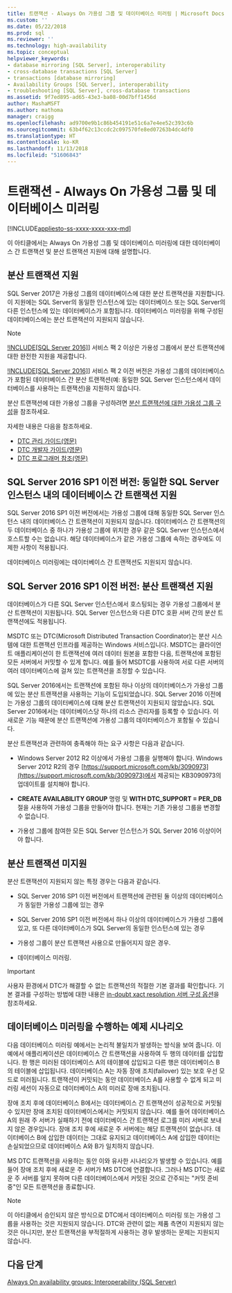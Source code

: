 ```yaml
---
title: 트랜잭션 - Always On 가용성 그룹 및 데이터베이스 미러링 | Microsoft Docs
ms.custom: ''
ms.date: 05/22/2018
ms.prod: sql
ms.reviewer: ''
ms.technology: high-availability
ms.topic: conceptual
helpviewer_keywords:
- database mirroring [SQL Server], interoperability
- cross-database transactions [SQL Server]
- transactions [database mirroring]
- Availability Groups [SQL Server], interoperability
- troubleshooting [SQL Server], cross-database transactions
ms.assetid: 9f7ed895-ad65-43e3-ba08-00d7bff1456d
author: MashaMSFT
ms.author: mathoma
manager: craigg
ms.openlocfilehash: ad9700e9b1c86b454191e51c6a7e4ee52c393c6b
ms.sourcegitcommit: 63b4f62c13ccdc2c097570fe8ed07263b4dc4df0
ms.translationtype: HT
ms.contentlocale: ko-KR
ms.lasthandoff: 11/13/2018
ms.locfileid: "51606843"
---
```

# <a name="transactions---availability-groups-and-database-mirroring"></a>트랜잭션 - Always On 가용성 그룹 및 데이터베이스 미러링
[!INCLUDE[appliesto-ss-xxxx-xxxx-xxx-md](../../../includes/appliesto-ss-xxxx-xxxx-xxx-md.md)]

이 아티클에서는 Always On 가용성 그룹 및 데이터베이스 미러링에 대한 데이터베이스 간 트랜잭션 및 분산 트랜잭션 지원에 대해 설명합니다.  

## <a name="support-for-distributed-transactions"></a>분산 트랜잭션 지원

SQL Server 2017은 가용성 그룹의 데이터베이스에 대한 분산 트랜잭션을 지원합니다. 이 지원에는 SQL Server의 동일한 인스턴스에 있는 데이터베이스 또는 SQL Server의 다른 인스턴스에 있는 데이터베이스가 포함됩니다. 데이터베이스 미러링을 위해 구성된 데이터베이스에는 분산 트랜잭션이 지원되지 않습니다.

>[!NOTE]
>[!INCLUDE[SQL Server 2016]](../../../includes/sssql15-md.md)] 서비스 팩 2 이상은 가용성 그룹에서 분산 트랜잭션에 대한 완전한 지원을 제공합니다. 
>
>[!INCLUDE[SQL Server 2016]](../../../includes/sssql15-md.md)] 서비스 팩 2 이전 버전은 가용성 그룹의 데이터베이스가 포함된 데이터베이스 간 분산 트랜잭션(예: 동일한 SQL Server 인스턴스에서 데이터베이스를 사용하는 트랜잭션)을 지원하지 않습니다.

분산 트랜잭션에 대한 가용성 그룹을 구성하려면 [분산 트랜잭션에 대한 가용성 그룹 구성](configure-availability-group-for-distributed-transactions.md)을 참조하세요.

자세한 내용은 다음을 참조하세요.

- [DTC 관리 가이드(영문)](https://msdn.microsoft.com/library/ms681291.aspx)
- [DTC 개발자 가이드(영문)](https://msdn.microsoft.com/library/ms679938.aspx)
- [DTC 프로그래머 참조(영문)](https://msdn.microsoft.com/library/ms686108.aspx)

## <a name="sql-server-2016-sp1-and-before-support-for-cross-database-transactions-within-the-same-sql-server-instance"></a>SQL Server 2016 SP1 이전 버전: 동일한 SQL Server 인스턴스 내의 데이터베이스 간 트랜잭션 지원  

SQL Server 2016 SP1 이전 버전에서는 가용성 그룹에 대해 동일한 SQL Server 인스턴스 내의 데이터베이스 간 트랜잭션이 지원되지 않습니다. 데이터베이스 간 트랜잭션의 두 데이터베이스 중 하나가 가용성 그룹에 위치한 경우 같은 SQL Server 인스턴스에서 호스트할 수는 없습니다. 해당 데이터베이스가 같은 가용성 그룹에 속하는 경우에도 이 제한 사항이 적용됩니다.  
  
데이터베이스 미러링에는 데이터베이스 간 트랜잭션도 지원되지 않습니다.  
  
##  <a name="dtcsupport"></a> SQL Server 2016 SP1 이전 버전: 분산 트랜잭션 지원  
데이터베이스가 다른 SQL Server 인스턴스에서 호스팅되는 경우 가용성 그룹에서 분산 트랜잭션이 지원됩니다. SQL Server 인스턴스와 다른 DTC 호환 서버 간의 분산 트랜잭션에도 적용됩니다.  
 
MSDTC 또는 DTC(Microsoft Distributed Transaction Coordinator)는 분산 시스템에 대한 트랜잭션 인프라를 제공하는 Windows 서비스입니다. MSDTC는 클라이언트 애플리케이션이 한 트랜잭션에 여러 데이터 원본을 포함한 다음, 트랜잭션에 포함된 모든 서버에서 커밋할 수 있게 합니다. 예를 들어 MSDTC를 사용하여 서로 다른 서버의 여러 데이터베이스에 걸쳐 있는 트랜잭션을 조정할 수 있습니다.

SQL Server 2016에서는 트랜잭션에 포함된 하나 이상의 데이터베이스가 가용성 그룹에 있는 분산 트랜잭션을 사용하는 기능이 도입되었습니다. SQL Server 2016 이전에는 가용성 그룹의 데이터베이스에 대해 분산 트랜잭션이 지원되지 않았습니다. SQL Server 2016에서는 데이터베이스당 하나의 리소스 관리자를 등록할 수 있습니다. 이 새로운 기능 때문에 분산 트랜잭션에 가용성 그룹의 데이터베이스가 포함될 수 있습니다.
  
 분산 트랜잭션과 관련하여 충족해야 하는 요구 사항은 다음과 같습니다.  
  
-   Windows Server 2012 R2 이상에서 가용성 그룹을 실행해야 합니다. Windows Server 2012 R2의 경우 [https://support.microsoft.com/kb/3090973](https://support.microsoft.com/kb/3090973)에서 제공되는 KB3090973의 업데이트를 설치해야 합니다.  
  
-   **CREATE AVAILABILITY GROUP** 명령 및 **WITH DTC\_SUPPORT = PER_DB** 절을 사용하여 가용성 그룹을 만들어야 합니다. 현재는 기존 가용성 그룹을 변경할 수 없습니다.  

- 가용성 그룹에 참여한 모든 SQL Server 인스턴스가 SQL Server 2016 이상이어야 합니다.
 
 ## <a name="non-support-for-distributed-transactions"></a>분산 트랜잭션 미지원
 분산 트랜잭션이 지원되지 않는 특정 경우는 다음과 같습니다.
 
 - SQL Server 2016 SP1 이전 버전에서 트랜잭션에 관련된 둘 이상의 데이터베이스가 동일한 가용성 그룹에 있는 경우
 
 - SQL Server 2016 SP1 이전 버전에서 하나 이상의 데이터베이스가 가용성 그룹에 있고, 또 다른 데이터베이스가 SQL Server의 동일한 인스턴스에 있는 경우 
 
 - 가용성 그룹이 분산 트랜잭션 사용으로 만들어지지 않은 경우.
 
 - 데이터베이스 미러링.
 
 > [!IMPORTANT]
 > 사용자 환경에서 DTC가 해결할 수 없는 트랜잭션의 적절한 기본 결과를 확인합니다.  기본 결과를 구성하는 방법에 대한 내용은 [in-doubt xact resolution 서버 구성 옵션](../../../database-engine/configure-windows/in-doubt-xact-resolution-server-configuration-option.md)을 참조하세요.
  
## <a name="example-scenario-with-database-mirroring"></a>데이터베이스 미러링을 수행하는 예제 시나리오  
 다음 데이터베이스 미러링 예에서는 논리적 불일치가 발생하는 방식을 보여 줍니다. 이 예에서 애플리케이션은 데이터베이스 간 트랜잭션을 사용하여 두 행의 데이터를 삽입합니다. 한 행은 미러된 데이터베이스 A의 테이블에 삽입되고 다른 행은 데이터베이스 B의 테이블에 삽입됩니다. 데이터베이스 A는 자동 장애 조치(failover) 있는 보호 우선 모드로 미러됩니다. 트랜잭션이 커밋되는 동안 데이터베이스 A를 사용할 수 없게 되고 미러링 세션이 자동으로 데이터베이스 A의 미러로 장애 조치됩니다.  
  
 장애 조치 후에 데이터베이스 B에서는 데이터베이스 간 트랜잭션이 성공적으로 커밋될 수 있지만 장애 조치된 데이터베이스에서는 커밋되지 않습니다. 예를 들어 데이터베이스 A의 원래 주 서버가 실패하기 전에 데이터베이스 간 트랜잭션 로그를 미러 서버로 보내지 않은 경우입니다. 장애 조치 후에 새로운 주 서버에는 해당 트랜잭션이 없습니다. 데이터베이스 B에 삽입한 데이터는 그대로 유지되고 데이터베이스 A에 삽입한 데이터는 손실되었으므로 데이터베이스 A와 B가 일치하지 않습니다.  
  
 MS DTC 트랜잭션을 사용하는 동안 이와 유사한 시나리오가 발생할 수 있습니다. 예를 들어 장애 조치 후에 새로운 주 서버가 MS DTC에 연결합니다. 그러나 MS DTC는 새로운 주 서버를 알지 못하며 다른 데이터베이스에서 커밋된 것으로 간주되는 "커밋 준비 중"인 모든 트랜잭션을 종료합니다.  
  
> [!NOTE]  
>  이 아티클에서 승인되지 않은 방식으로 DTC에서 데이터베이스 미러링 또는 가용성 그룹을 사용하는 것은 지원되지 않습니다.  DTC와 관련이 없는 제품 측면이 지원되지 않는 것은 아니지만, 분산 트랜잭션을 부적절하게 사용하는 경우 발생하는 문제는 지원되지 않습니다.  
  
## <a name="next-steps"></a>다음 단계  
 [Always On availability groups: Interoperability &#40;SQL Server&#41;](../../../database-engine/availability-groups/windows/always-on-availability-groups-interoperability-sql-server.md)  
  
  
